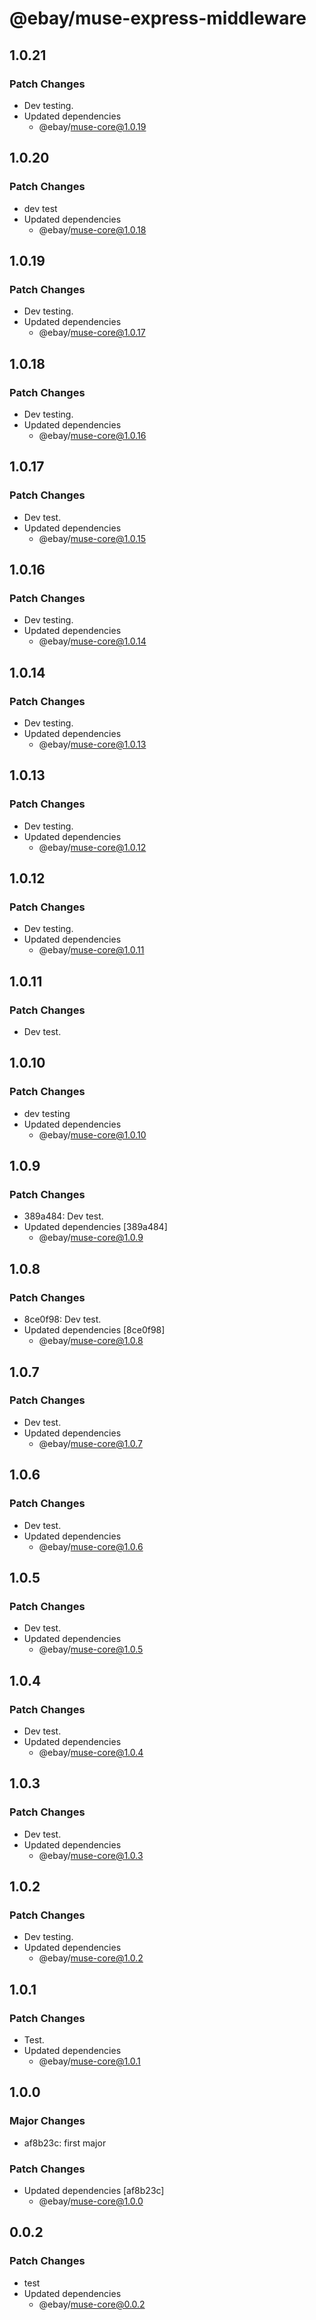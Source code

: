# @ebay/muse-express-middleware

## 1.0.21

### Patch Changes

- Dev testing.
- Updated dependencies
  - @ebay/muse-core@1.0.19

## 1.0.20

### Patch Changes

- dev test
- Updated dependencies
  - @ebay/muse-core@1.0.18

## 1.0.19

### Patch Changes

- Dev testing.
- Updated dependencies
  - @ebay/muse-core@1.0.17

## 1.0.18

### Patch Changes

- Dev testing.
- Updated dependencies
  - @ebay/muse-core@1.0.16

## 1.0.17

### Patch Changes

- Dev test.
- Updated dependencies
  - @ebay/muse-core@1.0.15

## 1.0.16

### Patch Changes

- Dev testing.
- Updated dependencies
  - @ebay/muse-core@1.0.14

## 1.0.14

### Patch Changes

- Dev testing.
- Updated dependencies
  - @ebay/muse-core@1.0.13

## 1.0.13

### Patch Changes

- Dev testing.
- Updated dependencies
  - @ebay/muse-core@1.0.12

## 1.0.12

### Patch Changes

- Dev testing.
- Updated dependencies
  - @ebay/muse-core@1.0.11

## 1.0.11

### Patch Changes

- Dev test.

## 1.0.10

### Patch Changes

- dev testing
- Updated dependencies
  - @ebay/muse-core@1.0.10

## 1.0.9

### Patch Changes

- 389a484: Dev test.
- Updated dependencies [389a484]
  - @ebay/muse-core@1.0.9

## 1.0.8

### Patch Changes

- 8ce0f98: Dev test.
- Updated dependencies [8ce0f98]
  - @ebay/muse-core@1.0.8

## 1.0.7

### Patch Changes

- Dev test.
- Updated dependencies
  - @ebay/muse-core@1.0.7

## 1.0.6

### Patch Changes

- Dev test.
- Updated dependencies
  - @ebay/muse-core@1.0.6

## 1.0.5

### Patch Changes

- Dev test.
- Updated dependencies
  - @ebay/muse-core@1.0.5

## 1.0.4

### Patch Changes

- Dev test.
- Updated dependencies
  - @ebay/muse-core@1.0.4

## 1.0.3

### Patch Changes

- Dev test.
- Updated dependencies
  - @ebay/muse-core@1.0.3

## 1.0.2

### Patch Changes

- Dev testing.
- Updated dependencies
  - @ebay/muse-core@1.0.2

## 1.0.1

### Patch Changes

- Test.
- Updated dependencies
  - @ebay/muse-core@1.0.1

## 1.0.0

### Major Changes

- af8b23c: first major

### Patch Changes

- Updated dependencies [af8b23c]
  - @ebay/muse-core@1.0.0

## 0.0.2

### Patch Changes

- test
- Updated dependencies
  - @ebay/muse-core@0.0.2
